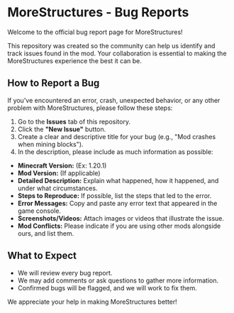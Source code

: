 # MoreStructures - Bug Reports

Welcome to the official bug report page for MoreStructures!

This repository was created so the community can help us identify and track issues found in the mod. Your collaboration is essential to making the MoreStructures experience the best it can be.

## How to Report a Bug

If you've encountered an error, crash, unexpected behavior, or any other problem with MoreStructures, please follow these steps:

1. Go to the **Issues** tab of this repository.
2. Click the **"New Issue"** button.
3. Create a clear and descriptive title for your bug (e.g., "Mod crashes when mining blocks").
4. In the description, please include as much information as possible:
* **Minecraft Version:** (Ex: 1.20.1)
* **Mod Version:** (If applicable)
* **Detailed Description:** Explain what happened, how it happened, and under what circumstances.
* **Steps to Reproduce:** If possible, list the steps that led to the error.
* **Error Messages:** Copy and paste any error text that appeared in the game console.
* **Screenshots/Videos:** Attach images or videos that illustrate the issue.
* **Mod Conflicts:** Please indicate if you are using other mods alongside ours, and list them.

## What to Expect

* We will review every bug report.
* We may add comments or ask questions to gather more information.
* Confirmed bugs will be flagged, and we will work to fix them.

We appreciate your help in making MoreStructures better!
